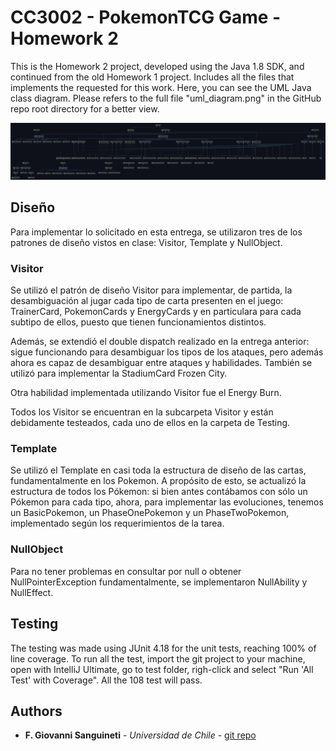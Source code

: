 # CC3002 - PokemonTCG Game - Homework 2

This is the Homework 2 project, developed using the Java 1.8 SDK, and continued from the old Homework 1 project.
Includes all the files that implements the requested for this work. Here, you can see the UML Java class diagram.
Please refers to the full file "uml_diagram.png" in the GitHub repo root directory for a better view.

![Alt text](uml_diagram.jpg "UML")

## Diseño

Para implementar lo solicitado en esta entrega, se utilizaron tres de los patrones de diseño vistos en clase:
Visitor, Template y NullObject.

### Visitor

Se utilizó el patrón de diseño Visitor para implementar, de partida, la desambiguación al jugar cada tipo de carta presenten en el juego:
TrainerCard, PokemonCards y EnergyCards y en particulara para cada subtipo de ellos, puesto que tienen funcionamientos distintos.

Además, se extendió el double dispatch realizado en la entrega anterior: sigue funcionando para desambiguar los tipos de los ataques, 
pero además ahora es capaz de desambiguar entre ataques y habilidades. También se utilizó para implementar la StadiumCard Frozen City.

Otra habilidad implementada utilizando Visitor fue el Energy Burn.

Todos los Visitor se encuentran en la subcarpeta Visitor y están debidamente testeados, cada uno de ellos en la carpeta de Testing.

### Template

Se utilizó el Template en casi toda la estructura de diseño de las cartas, fundamentalmente en los Pokemon.
A propósito de esto, se actualizó la estructura de todos los Pókemon: si bien antes contábamos con sólo un Pókemon para cada tipo,
ahora, para implementar las evoluciones, tenemos un BasicPokemon, un PhaseOnePokemon y un PhaseTwoPokemon, implementado según los requerimientos de la tarea.

### NullObject

Para no tener problemas en consultar por null o obtener  NullPointerException fundamentalmente, se implementaron NullAbility y NullEffect.



## Testing

The testing was made using JUnit 4.18 for the unit tests, reaching 100% of line coverage. 
To run all the test, import the git project to your machine, open with IntelliJ Ultimate, 
go to test folder, righ-click and select "Run 'All Test' with Coverage". All the 108 test will pass.

## Authors

* **F. Giovanni Sanguineti** - *Universidad de Chile* - [git repo](https://github.com/fgsanguineti/)



